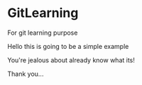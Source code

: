 # GitLearning
For git learning purpose

Hello this is going to be a simple example

You're jealous about already know what its!

Thank you...
